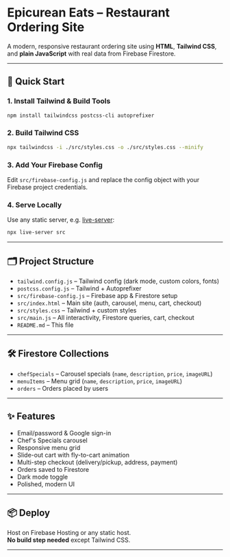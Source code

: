 # Epicurean Eats – Restaurant Ordering Site

A modern, responsive restaurant ordering site using **HTML**, **Tailwind CSS**, and **plain JavaScript** with real data from Firebase Firestore.

---

## 🚀 Quick Start

### 1. Install Tailwind & Build Tools

```sh
npm install tailwindcss postcss-cli autoprefixer
```

### 2. Build Tailwind CSS

```sh
npx tailwindcss -i ./src/styles.css -o ./src/styles.css --minify
```

### 3. Add Your Firebase Config

Edit `src/firebase-config.js` and replace the config object with your Firebase project credentials.

### 4. Serve Locally

Use any static server, e.g. [live-server](https://www.npmjs.com/package/live-server):

```sh
npx live-server src
```

---

## 🗂️ Project Structure

- `tailwind.config.js` – Tailwind config (dark mode, custom colors, fonts)
- `postcss.config.js` – Tailwind + Autoprefixer
- `src/firebase-config.js` – Firebase app & Firestore setup
- `src/index.html` – Main site (auth, carousel, menu, cart, checkout)
- `src/styles.css` – Tailwind + custom styles
- `src/main.js` – All interactivity, Firestore queries, cart, checkout
- `README.md` – This file

---

## 🛠️ Firestore Collections

- `chefSpecials` – Carousel specials (`name`, `description`, `price`, `imageURL`)
- `menuItems` – Menu grid (`name`, `description`, `price`, `imageURL`)
- `orders` – Orders placed by users

---

## ✨ Features

- Email/password & Google sign-in
- Chef's Specials carousel
- Responsive menu grid
- Slide-out cart with fly-to-cart animation
- Multi-step checkout (delivery/pickup, address, payment)
- Orders saved to Firestore
- Dark mode toggle
- Polished, modern UI

---

## 📦 Deploy

Host on Firebase Hosting or any static host.  
**No build step needed** except Tailwind CSS.

--- 